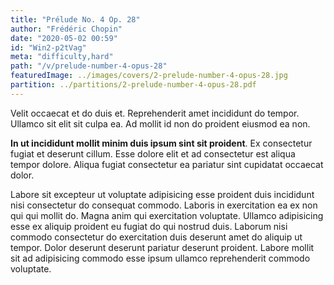 ```yaml
---
title: "Prélude No. 4 Op. 28"
author: "Frédéric Chopin"
date: "2020-05-02 00:59"
id: "Win2-p2tVag"
meta: "difficulty,hard"
path: "/v/prelude-number-4-opus-28"
featuredImage: ../images/covers/2-prelude-number-4-opus-28.jpg
partition: ../partitions/2-prelude-number-4-opus-28.pdf
---
```


Velit occaecat et do duis et. Reprehenderit amet incididunt do tempor. Ullamco sit elit sit culpa ea. Ad mollit id non do proident eiusmod ea non.

**In ut incididunt mollit minim duis ipsum sint sit proident**. Ex consectetur fugiat et deserunt cillum. Esse dolore elit et ad consectetur est aliqua tempor dolore. Aliqua fugiat consectetur ea pariatur sint cupidatat occaecat dolor.

Labore sit excepteur ut voluptate adipisicing esse proident duis incididunt nisi consectetur do consequat commodo. Laboris in exercitation ea ex non qui qui mollit do. Magna anim qui exercitation voluptate. Ullamco adipisicing esse ex aliquip proident eu fugiat do qui nostrud duis. Laborum nisi commodo consectetur do exercitation duis deserunt amet do aliquip ut tempor. Dolor deserunt deserunt pariatur deserunt proident. Labore mollit sit ad adipisicing commodo esse ipsum ullamco reprehenderit commodo voluptate.
